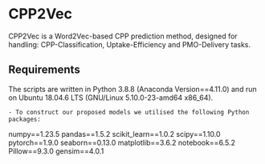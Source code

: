 # CPP2Vec
CPP2Vec is a Word2Vec-based CPP prediction method, designed for handling: CPP-Classification, Uptake-Efficiency and PMO-Delivery tasks.

## Requirements
The scripts are written in Python 3.8.8 (Anaconda Version==4.11.0) and run on Ubuntu 18.04.6 LTS (GNU/Linux 5.10.0-23-amd64 x86_64).
```
- To construct our proposed models we utilised the following Python packages:
```
numpy==1.23.5
pandas==1.5.2
scikit_learn==1.0.2
scipy==1.10.0
pytorch==1.9.0
seaborn==0.13.0
matplotlib==3.6.2
notebook==6.5.2
Pillow==9.3.0
gensim==4.0.1

```
